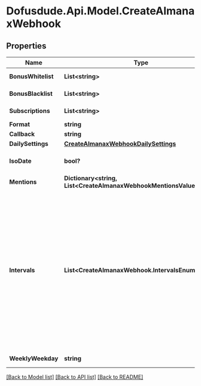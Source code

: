 # Dofusdude.Api.Model.CreateAlmanaxWebhook

## Properties

Name | Type | Description | Notes
------------ | ------------- | ------------- | -------------
**BonusWhitelist** | **List&lt;string&gt;** | from all available bonuses (ids) from /dofus3/meta/{language}/almanax/bonuses | [optional] 
**BonusBlacklist** | **List&lt;string&gt;** | from all available bonuses (ids) from /dofus3/meta/{language}/almanax/bonuses | [optional] 
**Subscriptions** | **List&lt;string&gt;** | Get the available subscriptions with /meta/webhooks/almanax | 
**Format** | **string** |  | 
**Callback** | **string** | Discord Webhook URL | 
**DailySettings** | [**CreateAlmanaxWebhookDailySettings**](CreateAlmanaxWebhookDailySettings.md) |  | [optional] 
**IsoDate** | **bool?** | If false, it will use common local time formats and weekday translations. If true, the format is YYYY-MM-DD. | [optional] [default to false]
**Mentions** | **Dictionary&lt;string, List&lt;CreateAlmanaxWebhookMentionsValueInner&gt;&gt;** | Almanax bonus ids mapped to array of mentions. | [optional] 
**Intervals** | **List&lt;CreateAlmanaxWebhook.IntervalsEnum&gt;** | - Daily posts each day, filtering with Black/Whitelist and mentions are applied daily. - Weekly posts the next 7 days (excluding the posting day) once per week at the specified time. With only weekly selected, of all mentions, only prior notices will come through daily. The 7 day preview gets filtered by the Black/Whitelist. - Monthly posts a preview of the next month from first to last date. The post will be on the last day of a month (ignoring day of the week) at the specified time. Mentions and filtering works like weekly. The biggest difference between daily and the other two is that daily always posts the current day while monthly and weekly only show future days. You can always combine the intervals by selecting multiple intervals for one hook or create multiple hooks for the same channel with different settings to get every highly specific combination you want. | 
**WeeklyWeekday** | **string** | When to post the weekly preview at the specified time. | [optional] 

[[Back to Model list]](../README.md#documentation-for-models) [[Back to API list]](../README.md#documentation-for-api-endpoints) [[Back to README]](../README.md)

